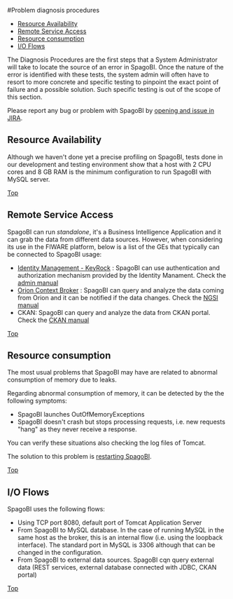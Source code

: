 #<a name="top"></a>Problem diagnosis procedures

* [Resource Availability](#resource-availability)
* [Remote Service Access](#remote-service-access)
* [Resource consumption](#resource-consumption)
* [I/O Flows](#io-flows)
  
The Diagnosis Procedures are the first steps that a System Administrator
will take to locate the source of an error in SpagoBI. Once the nature of
the error is identified with these tests, the system admin will often
have to resort to more concrete and specific testing to pinpoint the
exact point of failure and a possible solution. Such specific testing is
out of the scope of this section.

Please report any bug or problem with SpagoBI by [opening and issue in JIRA](https://spagobi.eng.it/jira/secure/Dashboard.jspa).

## Resource Availability

Although we haven't done yet a precise profiling on SpagoBI, tests done in our development and testing environment show that
a host with 2 CPU cores and 8 GB RAM is the minimum configuration to run SpagoBI with MySQL server.

[Top](#top)

## Remote Service Access

SpagoBI can run *standalone*, it's a Business Intelligence Application and it can grab the data from different data sources. However, when considering its use in the FIWARE platform, below is a list of the GEs that typically can be
connected to SpagoBI usage:

* [Identity Management - KeyRock](http://catalogue.fiware.org/enablers/identity-management-keyrock) : SpagoBI can use authentication and authorization mechanism provided by the Identity Manament. Check the [admin manual](https://github.com/EngineeringSPA/SpagoBI/tree/master/doc/admin/README.md)
* [Orion Context Broker](https://github.com/telefonicaid/fiware-orion) : SpagoBI can query and analyze the data coming from Orion and it can be notified if the data changes. Check the [NGSI manual](https://github.com/EngineeringSPA/SpagoBI/blob/master/doc/user/NGSI/README.md)
* CKAN: SpagoBI can query and analyze the data from CKAN portal. Check the [CKAN manual](https://github.com/EngineeringSPA/SpagoBI/blob/master/doc/user/CKAN/README.md)

[Top](#top)

## Resource consumption

The most usual problems that SpagoBI may have are related
to abnormal consumption of memory due to leaks.

Regarding abnormal consumption of memory, it can be detected by the the
following symptoms:

-   SpagoBI launches OutOfMemoryExceptions
-   SpagoBI doesn't crash but stops processing requests, i.e. new
    requests "hang" as they never receive a response. 

You can verify these situations also checking the log files of Tomcat.

The solution to this problem is [restarting SpagoBI](https://github.com/EngineeringSPA/SpagoBI/tree/master/doc/admin#how-to-start-and-stop-spagobi-server).

[Top](#top)

## I/O Flows

SpagoBI uses the following flows:

* Using TCP port 8080, default port of Tomcat Application Server
* From SpagoBI to MySQL database. In the case of running MySQL in the same host as the broker, this is an internal flow (i.e. using the loopback interface). The standard port in MySQL is 3306 although that can be changed in the configuration.
* From SpagoBI to external data sources. SpagoBI cqn query external data (REST services, external database connected with JDBC, CKAN portal)

[Top](#top)
